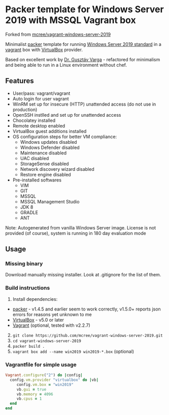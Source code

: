 # Packer template for Windows Server 2019 with MSSQL Vagrant box

Forked from [mcree/vagrant-windows-server-2019](https://github.com/mcree/vagrant-windows-server-2019)

Minimalist [packer](https://packer.io/) template for running 
[Windows Server 2019 standard](https://www.microsoft.com/en-us/cloud-platform/windows-server-pricing) 
in a [vagrant](https://www.vagrantup.com/) box with [VirtualBox](https://www.virtualbox.org/) provider.

Based on excellent work by [Dr. Gusztáv Varga](https://github.com/gusztavvargadr/packer/) - 
refactored for minimalism and being able to run in a Linux environment without chef.

## Features

* User/pass: vagrant/vagrant
* Auto login for user vagrant
* WinRM set up for insecure (HTTP) unattended access (do not use in production)
* OpenSSH instlled and set up for unattended access
* Chocolatey installed
* Remote desktop enabled
* VirtualBox guest additions installed
* OS configuration steps for better VM compliance:
  * Windows updates disabled
  * Windows Defender disabled
  * Maintenance disabled
  * UAC disabled
  * StorageSense disabled
  * Network discovery wizard disabled
  * Restore engine disabled
* Pre-installed softwares
  * VIM
  * GIT
  * MSSQL
  * MSSQL Management Studio
  * JDK 8
  * GRADLE
  * ANT

Note: Autogenerated from vanilla Windows Server image. License is not provided (of course), system is running in 180 day evaluation mode

## Usage

### Missing binary

Download manually missing installer.
Look at .gitignore for the list of them.

### Build instructions

1. Install dependencies:
  * [packer](https://packer.io/) - v1.4.5 and earlier seem to work correctly, v1.5.0+ reports json errors for reasons yet unknown to me
  * [VirtualBox](https://www.virtualbox.org/) - v5.0 or later
  * [Vagrant](https://www.vagrantup.com/) (optional, tested with v2.2.7)
2. ```git clone https://github.com/mcree/vagrant-windows-server-2019.git```
3. ```cd vagrant-windows-server-2019```
4. ```packer build .```
5. ```vagrant box add --name win2019 win2019-*.box``` (optional)

### Vagrantfile for simple usage

```ruby
Vagrant.configure("2") do |config|
  config.vm.provider "virtualbox" do |vb|
     config.vm.box = "win2019"
     vb.gui = true
     vb.memory = 4096
     vb.cpus = 1
  end
end
```
